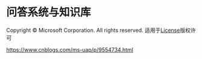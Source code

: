 # 问答系统与知识库
Copyright © Microsoft Corporation. All rights reserved.
  适用于[License](https://github.com/Microsoft/ai-edu/blob/master/LICENSE.md)版权许可
  
https://www.cnblogs.com/ms-uap/p/9554734.html